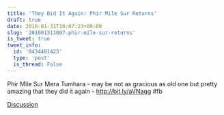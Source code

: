 ```yaml
---
title: 'They Did It Again: Phir Mile Sur Returns'
draft: true
date: 2010-01-31T10:07:23+00:00
slug: '201001311007-phir-mile-sur-returns'
is_tweet: true
tweet_info:
  id: '8434481423'
  type: 'post'
  is_thread: False
---
```




Phir Mile Sur Mera Tumhara - may be not as gracious as old one but pretty amazing that they did it again -  http://bit.ly/aVNaqg #fb

[Discussion](https://x.com/sytelus/status/8434481423)
